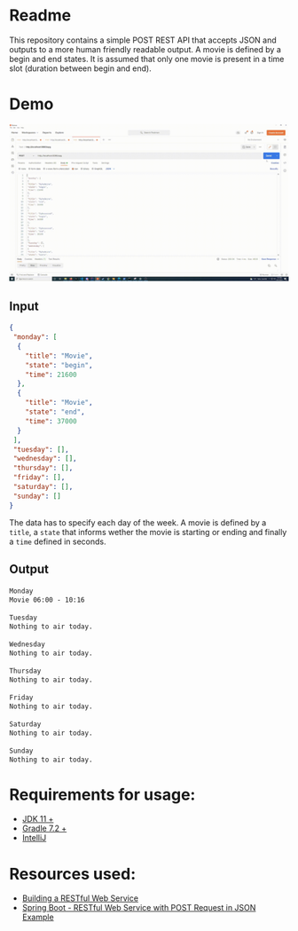 # Readme
This repository contains a simple POST REST API that accepts JSON and outputs to a more human friendly readable output.
A movie is defined by a begin and end states. It is assumed that only one movie is present in a time slot (duration between begin and end).

# Demo
![](demo.gif)

## Input

```json
{
 "monday": [
  {
    "title": "Movie",
    "state": "begin",
    "time": 21600
  },
  {
    "title": "Movie",
    "state": "end",
    "time": 37000
  }
 ],
 "tuesday": [],
 "wednesday": [],
 "thursday": [],
 "friday": [],
 "saturday": [],
 "sunday": []
}
```
The data has to specify each day of the week. A movie is defined by a `title`, a `state` that informs wether the movie is starting or ending and finally a `time` defined in seconds.


## Output
```
Monday
Movie 06:00 - 10:16

Tuesday
Nothing to air today.

Wednesday
Nothing to air today.

Thursday
Nothing to air today.

Friday
Nothing to air today.

Saturday
Nothing to air today.

Sunday
Nothing to air today.

```

# Requirements for usage:
- [JDK 11 +](https://www.oracle.com/java/technologies/downloads/)
- [Gradle 7.2 +](https://gradle.org/install/)
- [IntelliJ](https://www.jetbrains.com/idea/download/)

# Resources used:
- [Building a RESTful Web Service](https://spring.io/guides/gs/rest-service/)
- [Spring Boot - RESTful Web Service with POST Request in JSON Example](https://www.youtube.com/watch?v=RydAmQvcqL8)
